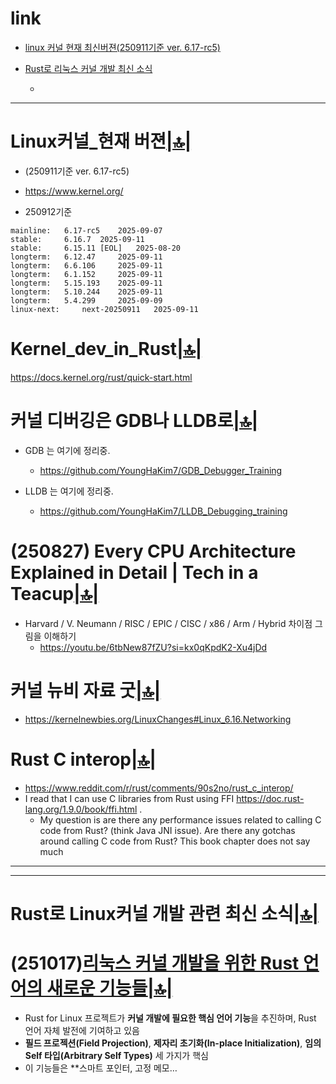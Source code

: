 # link

- [linux 커널 현재 최신버젼(250911기준 ver. 6.17-rc5)](#linux커널현재-현재-버젼은250911기준-ver-617-rc5)


- [Rust로 리눅스 커널 개발 최신 소식](#rust로-linux커널-개발-관련-최신-소식)
  - []()


<hr />

# Linux커널_현재 버젼[|🔝|](#link)
- (250911기준 ver. 6.17-rc5)
- https://www.kernel.org/

- 250912기준
```
mainline: 	6.17-rc5 	2025-09-07 	
stable: 	6.16.7 	2025-09-11 	
stable: 	6.15.11 [EOL] 	2025-08-20 	
longterm: 	6.12.47 	2025-09-11 	
longterm: 	6.6.106 	2025-09-11 
longterm: 	6.1.152 	2025-09-11 	
longterm: 	5.15.193 	2025-09-11 	
longterm: 	5.10.244 	2025-09-11 	
longterm: 	5.4.299 	2025-09-09 	
linux-next: 	next-20250911 	2025-09-11
```

# Kernel_dev_in_Rust[|🔝|](#link)
https://docs.kernel.org/rust/quick-start.html

# 커널 디버깅은 GDB나 LLDB로[|🔝|](#link)
- GDB 는 여기에 정리중.
  - https://github.com/YoungHaKim7/GDB_Debugger_Training

- LLDB 는 여기에 정리중.
  - https://github.com/YoungHaKim7/LLDB_Debugging_training

# (250827) Every CPU Architecture Explained in Detail | Tech in a Teacup[|🔝|](#link)
- Harvard / V. Neumann / RISC / EPIC / CISC / x86 / Arm / Hybrid 차이점 그림을 이해하기
  - https://youtu.be/6tbNew87fZU?si=kx0qKpdK2-Xu4jDd

# 커널 뉴비 자료 굿[|🔝|](#link)
- https://kernelnewbies.org/LinuxChanges#Linux_6.16.Networking

# Rust C interop[|🔝|](#link)
- https://www.reddit.com/r/rust/comments/90s2no/rust_c_interop/
- I read that I can use C libraries from Rust using FFI https://doc.rust-lang.org/1.9.0/book/ffi.html .
  - My question is are there any performance issues related to calling C code from Rust? (think Java JNI issue). Are there any gotchas around calling C code from Rust? This book chapter does not say much

<hr />

<hr />

# Rust로 Linux커널 개발 관련 최신 소식[|🔝|](#link)

# (251017)**[리눅스 커널 개발을 위한 Rust 언어의 새로운 기능들](<https://news.hada.io/topic?id=23716&utm_source=discord&utm_medium=bot&utm_campaign=1480>)**[|🔝|](#link)
- Rust for Linux 프로젝트가 **커널 개발에 필요한 핵심 언어 기능**을 추진하며, Rust 언어 자체 발전에 기여하고 있음  
- **필드 프로젝션(Field Projection)**, **제자리 초기화(In-place Initialization)**, **임의 Self 타입(Arbitrary Self Types)** 세 가지가 핵심  
- 이 기능들은 **스마트 포인터, 고정 메모…
